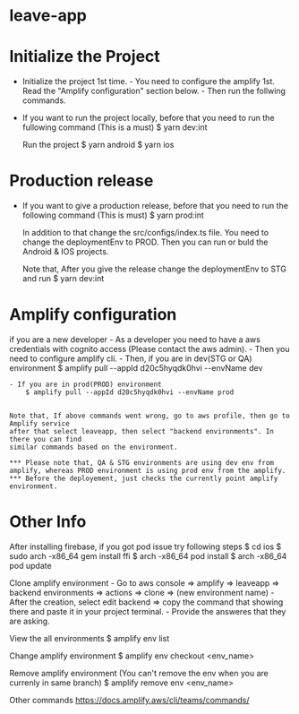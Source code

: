 # leave-app

# Initialize the Project

-   Initialize the project 1st time. - You need to configure the amplify 1st. Read the "Amplify configuration" section below. - Then run the follwing commands.

-   If you want to run the project locally, before that you need to run the fullowing command (This is a must)
    $ yarn dev:int

    Run the project
    $ yarn android
    $ yarn ios

# Production release

-   If you want to give a production release, before that you need to run the following command (This is must)
    $ yarn prod:int

    In addition to that change the src/configs/index.ts file. You need to change the deploymentEnv to PROD.
    Then you can run or buld the Android & IOS projects.

    Note that, After you give the release change the deploymentEnv to STG and run $ yarn dev:int

# Amplify configuration

if you are a new developer - As a developer you need to have a aws credentials with cognito access (Please contact the aws admin). - Then you need to configure amplify cli. - Then, if you are in dev(STG or QA) environment
$ amplify pull --appId d20c5hyqdk0hvi --envName dev

    - If you are in prod(PROD) environment
        $ amplify pull --appId d20c5hyqdk0hvi --envName prod


    Note that, If above commands went wrong, go to aws profile, then go to Amplify service
    after that select leaveapp, then select "backend environments". In there you can find
    similar commands based on the environment.

    *** Please note that, QA & STG environments are using dev env from amplify, whereas PROD environment is using prod env from the amplify.
    *** Before the deployement, just checks the currently point amplify environment.

# Other Info

After installing firebase, if you got pod issue try following steps
$ cd ios
$ sudo arch -x86_64 gem install ffi
$ arch -x86_64 pod install
$ arch -x86_64 pod update

Clone amplify environment - Go to aws console => amplify => leaveapp => backend environments => actions => clone => (new environment name) - After the creation, select edit backend => copy the command that showing there and paste it in your project terminal. - Provide the answeres that they are asking.

View the all environments
$ amplify env list

Change amplify environment
$ amplify env checkout <env_name>

Remove amplify environment (You can't remove the env when you are currenly in same branch)
$ amplify remove env <env_name>

Other commands
https://docs.amplify.aws/cli/teams/commands/
